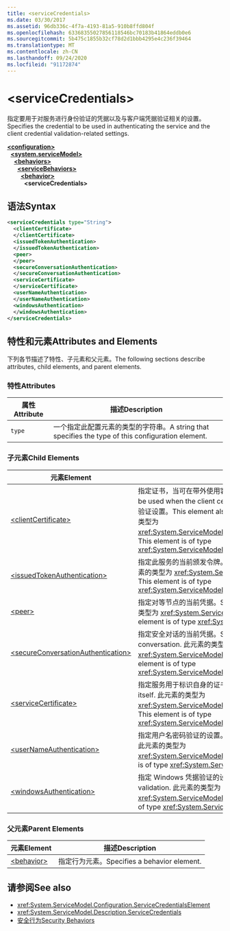 ```yaml
---
title: <serviceCredentials>
ms.date: 03/30/2017
ms.assetid: 96db336c-4f7a-4193-81a5-910b8ffd804f
ms.openlocfilehash: 63368355027856118546bc70183b41864eddb0e6
ms.sourcegitcommit: 5b475c1855b32cf78d2d1bbb4295e4c236f39464
ms.translationtype: MT
ms.contentlocale: zh-CN
ms.lasthandoff: 09/24/2020
ms.locfileid: "91172874"
---
```

# \<serviceCredentials>

<span data-ttu-id="d7490-101">指定要用于对服务进行身份验证的凭据以及与客户端凭据验证相关的设置。</span><span class="sxs-lookup"><span data-stu-id="d7490-101">Specifies the credential to be used in authenticating the service and the client credential validation-related settings.</span></span>  
  
[**\<configuration>**](../configuration-element.md)\
&nbsp;&nbsp;[**\<system.serviceModel>**](system-servicemodel.md)\
&nbsp;&nbsp;&nbsp;&nbsp;[**\<behaviors>**](behaviors.md)\
&nbsp;&nbsp;&nbsp;&nbsp;&nbsp;&nbsp;[**\<serviceBehaviors>**](servicebehaviors.md)\
&nbsp;&nbsp;&nbsp;&nbsp;&nbsp;&nbsp;&nbsp;&nbsp;[**\<behavior>**](behavior-of-servicebehaviors.md)\
&nbsp;&nbsp;&nbsp;&nbsp;&nbsp;&nbsp;&nbsp;&nbsp;&nbsp;&nbsp;**\<serviceCredentials>**  
  
## <a name="syntax"></a><span data-ttu-id="d7490-102">语法</span><span class="sxs-lookup"><span data-stu-id="d7490-102">Syntax</span></span>  
  
```xml  
<serviceCredentials type="String">
  <clientCertificate>
  </clientCertificate>
  <issuedTokenAuthentication>
  </issuedTokenAuthentication>
  <peer>
  </peer>
  <secureConversationAuthentication>
  </secureConversationAuthentication>
  <serviceCertificate>
  </serviceCertificate>
  <userNameAuthentication>
  </userNameAuthentication>
  <windowsAuthentication>
  </windowsAuthentication>
</serviceCredentials>
```  
  
## <a name="attributes-and-elements"></a><span data-ttu-id="d7490-103">特性和元素</span><span class="sxs-lookup"><span data-stu-id="d7490-103">Attributes and Elements</span></span>  

 <span data-ttu-id="d7490-104">下列各节描述了特性、子元素和父元素。</span><span class="sxs-lookup"><span data-stu-id="d7490-104">The following sections describe attributes, child elements, and parent elements.</span></span>  
  
### <a name="attributes"></a><span data-ttu-id="d7490-105">特性</span><span class="sxs-lookup"><span data-stu-id="d7490-105">Attributes</span></span>  
  
|<span data-ttu-id="d7490-106">属性</span><span class="sxs-lookup"><span data-stu-id="d7490-106">Attribute</span></span>|<span data-ttu-id="d7490-107">描述</span><span class="sxs-lookup"><span data-stu-id="d7490-107">Description</span></span>|  
|---------------|-----------------|  
|`type`|<span data-ttu-id="d7490-108">一个指定此配置元素的类型的字符串。</span><span class="sxs-lookup"><span data-stu-id="d7490-108">A string that specifies the type of this configuration element.</span></span>|  
  
### <a name="child-elements"></a><span data-ttu-id="d7490-109">子元素</span><span class="sxs-lookup"><span data-stu-id="d7490-109">Child Elements</span></span>  
  
|<span data-ttu-id="d7490-110">元素</span><span class="sxs-lookup"><span data-stu-id="d7490-110">Element</span></span>|<span data-ttu-id="d7490-111">描述</span><span class="sxs-lookup"><span data-stu-id="d7490-111">Description</span></span>|  
|-------------|-----------------|  
|[\<clientCertificate>](clientcertificate-of-servicecredentials.md)|<span data-ttu-id="d7490-112">指定证书，当可在带外使用客户端证书时，将使用该证书。</span><span class="sxs-lookup"><span data-stu-id="d7490-112">Specifies the certificate to be used when the client certificate is available out-of-band.</span></span> <span data-ttu-id="d7490-113">此元素还指定客户端证书验证设置。</span><span class="sxs-lookup"><span data-stu-id="d7490-113">This element also specifies client certificate validation settings.</span></span> <span data-ttu-id="d7490-114">此元素的类型为 <xref:System.ServiceModel.Configuration.X509InitiatorCertificateServiceElement>。</span><span class="sxs-lookup"><span data-stu-id="d7490-114">This element is of type <xref:System.ServiceModel.Configuration.X509InitiatorCertificateServiceElement>.</span></span>|  
|[\<issuedTokenAuthentication>](issuedtokenauthentication-of-servicecredentials.md)|<span data-ttu-id="d7490-115">指定此服务的当前颁发令牌。</span><span class="sxs-lookup"><span data-stu-id="d7490-115">Specifies the current issued token for this service.</span></span> <span data-ttu-id="d7490-116">此元素的类型为 <xref:System.ServiceModel.Configuration.IssuedTokenServiceElement>。</span><span class="sxs-lookup"><span data-stu-id="d7490-116">This element is of type <xref:System.ServiceModel.Configuration.IssuedTokenServiceElement>.</span></span>|  
|[\<peer>](peer-of-servicecredentials.md)|<span data-ttu-id="d7490-117">指定对等节点的当前凭据。</span><span class="sxs-lookup"><span data-stu-id="d7490-117">Specifies the current credentials for a peer node.</span></span> <span data-ttu-id="d7490-118">此元素的类型为 <xref:System.ServiceModel.Configuration.PeerCredentialElement>。</span><span class="sxs-lookup"><span data-stu-id="d7490-118">This element is of type <xref:System.ServiceModel.Configuration.PeerCredentialElement>.</span></span>|  
|[\<secureConversationAuthentication>](secureconversationauthentication-of-servicecredential.md)|<span data-ttu-id="d7490-119">指定安全对话的当前凭据。</span><span class="sxs-lookup"><span data-stu-id="d7490-119">Specifies the current credentials for a secure conversation.</span></span> <span data-ttu-id="d7490-120">此元素的类型为 <xref:System.ServiceModel.Configuration.SecureConversationServiceElement>。</span><span class="sxs-lookup"><span data-stu-id="d7490-120">This element is of type <xref:System.ServiceModel.Configuration.SecureConversationServiceElement>.</span></span>|  
|[\<serviceCertificate>](servicecertificate-of-servicecredentials.md)|<span data-ttu-id="d7490-121">指定服务用于标识自身的证书。</span><span class="sxs-lookup"><span data-stu-id="d7490-121">Specifies a certificate used by a service to identify itself.</span></span> <span data-ttu-id="d7490-122">此元素的类型为 <xref:System.ServiceModel.Configuration.X509RecipientCertificateServiceElement>。</span><span class="sxs-lookup"><span data-stu-id="d7490-122">This element is of type <xref:System.ServiceModel.Configuration.X509RecipientCertificateServiceElement>.</span></span>|  
|[\<userNameAuthentication>](usernameauthentication.md)|<span data-ttu-id="d7490-123">指定用户名密码验证的设置。</span><span class="sxs-lookup"><span data-stu-id="d7490-123">Specifies the settings for username password validation.</span></span> <span data-ttu-id="d7490-124">此元素的类型为 <xref:System.ServiceModel.Configuration.UserNameServiceElement>。</span><span class="sxs-lookup"><span data-stu-id="d7490-124">This element is of type <xref:System.ServiceModel.Configuration.UserNameServiceElement>.</span></span>|  
|[\<windowsAuthentication>](windowsauthentication-of-servicecredentials.md)|<span data-ttu-id="d7490-125">指定 Windows 凭据验证的设置。</span><span class="sxs-lookup"><span data-stu-id="d7490-125">Specifies the settings for Windows credential validation.</span></span> <span data-ttu-id="d7490-126">此元素的类型为 <xref:System.ServiceModel.Configuration.WindowsServiceElement>。</span><span class="sxs-lookup"><span data-stu-id="d7490-126">This element is of type <xref:System.ServiceModel.Configuration.WindowsServiceElement>.</span></span>|  
  
### <a name="parent-elements"></a><span data-ttu-id="d7490-127">父元素</span><span class="sxs-lookup"><span data-stu-id="d7490-127">Parent Elements</span></span>  
  
|<span data-ttu-id="d7490-128">元素</span><span class="sxs-lookup"><span data-stu-id="d7490-128">Element</span></span>|<span data-ttu-id="d7490-129">描述</span><span class="sxs-lookup"><span data-stu-id="d7490-129">Description</span></span>|  
|-------------|-----------------|  
|[\<behavior>](behavior-of-endpointbehaviors.md)|<span data-ttu-id="d7490-130">指定行为元素。</span><span class="sxs-lookup"><span data-stu-id="d7490-130">Specifies a behavior element.</span></span>|  
  
## <a name="see-also"></a><span data-ttu-id="d7490-131">请参阅</span><span class="sxs-lookup"><span data-stu-id="d7490-131">See also</span></span>

- <xref:System.ServiceModel.Configuration.ServiceCredentialsElement>
- <xref:System.ServiceModel.Description.ServiceCredentials>
- [<span data-ttu-id="d7490-132">安全行为</span><span class="sxs-lookup"><span data-stu-id="d7490-132">Security Behaviors</span></span>](../../../wcf/feature-details/security-behaviors-in-wcf.md)
